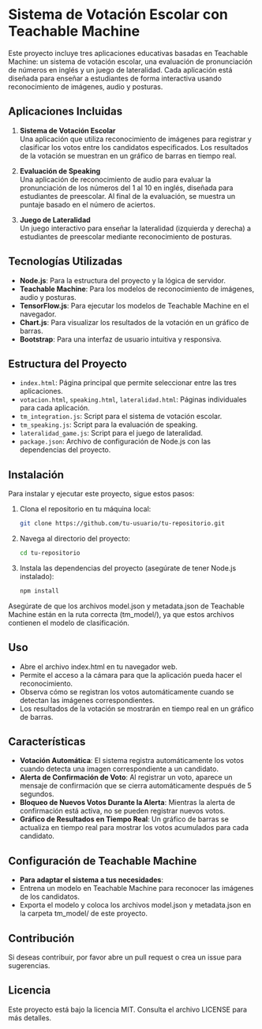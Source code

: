 # Sistema de Votación Escolar con Teachable Machine

Este proyecto incluye tres aplicaciones educativas basadas en Teachable Machine: un sistema de votación escolar, una evaluación de pronunciación de números en inglés y un juego de lateralidad. Cada aplicación está diseñada para enseñar a estudiantes de forma interactiva usando reconocimiento de imágenes, audio y posturas.

## Aplicaciones Incluidas

1. **Sistema de Votación Escolar**  
   Una aplicación que utiliza reconocimiento de imágenes para registrar y clasificar los votos entre los candidatos especificados. Los resultados de la votación se muestran en un gráfico de barras en tiempo real.

2. **Evaluación de Speaking**  
   Una aplicación de reconocimiento de audio para evaluar la pronunciación de los números del 1 al 10 en inglés, diseñada para estudiantes de preescolar. Al final de la evaluación, se muestra un puntaje basado en el número de aciertos.

3. **Juego de Lateralidad**  
   Un juego interactivo para enseñar la lateralidad (izquierda y derecha) a estudiantes de preescolar mediante reconocimiento de posturas.

## Tecnologías Utilizadas

- **Node.js**: Para la estructura del proyecto y la lógica de servidor.
- **Teachable Machine**: Para los modelos de reconocimiento de imágenes, audio y posturas.
- **TensorFlow.js**: Para ejecutar los modelos de Teachable Machine en el navegador.
- **Chart.js**: Para visualizar los resultados de la votación en un gráfico de barras.
- **Bootstrap**: Para una interfaz de usuario intuitiva y responsiva.

## Estructura del Proyecto

- `index.html`: Página principal que permite seleccionar entre las tres aplicaciones.
- `votacion.html`, `speaking.html`, `lateralidad.html`: Páginas individuales para cada aplicación.
- `tm_integration.js`: Script para el sistema de votación escolar.
- `tm_speaking.js`: Script para la evaluación de speaking.
- `lateralidad_game.js`: Script para el juego de lateralidad.
- `package.json`: Archivo de configuración de Node.js con las dependencias del proyecto.

## Instalación

Para instalar y ejecutar este proyecto, sigue estos pasos:

1. Clona el repositorio en tu máquina local:

   ```bash
   git clone https://github.com/tu-usuario/tu-repositorio.git

2. Navega al directorio del proyecto:
    ```bash
   cd tu-repositorio
3.  Instala las dependencias del proyecto (asegúrate de tener Node.js instalado):
   
    ```bash
    npm install
Asegúrate de que los archivos model.json y metadata.json de Teachable Machine están en la ruta correcta (tm_model/), ya que estos archivos contienen el modelo de clasificación.

## Uso
- Abre el archivo index.html en tu navegador web.
- Permite el acceso a la cámara para que la aplicación pueda hacer el reconocimiento.
- Observa cómo se registran los votos automáticamente cuando se detectan las imágenes correspondientes.
- Los resultados de la votación se mostrarán en tiempo real en un gráfico de barras.

## Características
- **Votación Automática**: El sistema registra automáticamente los votos cuando detecta una imagen correspondiente a un candidato.
- **Alerta de Confirmación de Voto**: Al registrar un voto, aparece un mensaje de confirmación que se cierra automáticamente después de 5 segundos.
- **Bloqueo de Nuevos Votos Durante la Alerta**: Mientras la alerta de confirmación está activa, no se pueden registrar nuevos votos.
- **Gráfico de Resultados en Tiempo Real**: Un gráfico de barras se actualiza en tiempo real para mostrar los votos acumulados para cada candidato.

## Configuración de Teachable Machine

- **Para adaptar el sistema a tus necesidades**:
- Entrena un modelo en Teachable Machine para reconocer las imágenes de los candidatos.
- Exporta el modelo y coloca los archivos model.json y metadata.json en la carpeta tm_model/ de este proyecto.

## Contribución
Si deseas contribuir, por favor abre un pull request o crea un issue para sugerencias.

## Licencia
Este proyecto está bajo la licencia MIT. Consulta el archivo LICENSE para más detalles.
